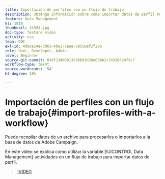 ```yaml
---
title: Importación de perfiles con un flujo de trabajo
description: Obtenga información sobre cómo importar datos de perfil mediante un flujo de trabajo.
feature: Data Management
kt: 1818
thumbnail: 24993.jpg
doc-type: feature video
activity: use
team: DOC
exl-id: 4d9ce24e-cd01-4b81-8aee-58c58ef2f286
role: User, Developer, Admin
level: Beginner
source-git-commit: 89df23d00913d36b93d3be03b62c74320524f9c7
workflow-type: tm+mt
source-wordcount: '54'
ht-degree: 18%

---
```


# Importación de perfiles con un flujo de trabajo{#import-profiles-with-a-workflow}

Puede recopilar datos de un archivo para procesarlos o importarlos a la base de datos de Adobe Campaign.

En este vídeo se explica cómo utilizar la variable [!UICONTROL Data Management] actividades en un flujo de trabajo para importar datos de perfil.

>[!VIDEO](https://video.tv.adobe.com/v/24993?quality=12&learn=on)
